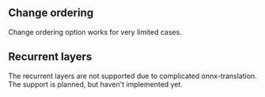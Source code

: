 ## Change ordering

Change ordering option works for very limited cases.


## Recurrent layers

The recurrent layers are not supported due to complicated onnx-translation. The support is planned, but haven't implemented yet.